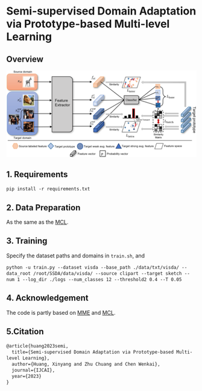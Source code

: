 # Semi-supervised Domain Adaptation via Prototype-based Multi-level Learning

## Overview
![](flamework.png)
## 1. Requirements
```shell
pip install -r requirements.txt
```

## 2. Data Preparation
As the same as the [MCL](https://github.com/chester256/MCL).

## 3. Training

Specify the dataset paths and domains in `train.sh`, and

```shell
python -u train.py --dataset visda --base_path ./data/txt/visda/ --data_root /root/SSDA/data/visda/ --source clipart --target sketch --num 1 --log_dir ./logs --num_classes 12 --threshold2 0.4 --T 0.05
```

## 4. Acknowledgement

The code is partly based on [MME](https://github.com/VisionLearningGroup/SSDA_MME) and [MCL](https://github.com/chester256/MCL).


## 5.Citation
```shell
@article{huang2023semi,
  title={Semi-supervised Domain Adaptation via Prototype-based Multi-level Learning},
  author={Huang, Xinyang and Zhu Chuang and Chen Wenkai},
  journal={IJCAI},
  year={2023}
}
```
